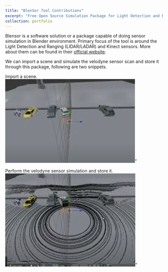 ```yaml
---
title: "BlenSor Tool Contributions"
excerpt: "Free Open Source Simulation Package for Light Detection and Ranging (LIDAR/LADAR) and Kinect sensors. <br/> ![alt text](https://github.com/jasorsi13/jasorsi.github.io/blob/master/images/blensorlogo.PNG?raw=true)"
collection: portfolio
---
```


Blensor is a software solution or a package capable of doing sensor simulation in Blender environment. Primary focus of the tool is around the Light Detection and Ranging (LIDAR/LADAR) and Kinect sensors. More about them can be found in their [official website](https://www.blensor.org/). 

We can import a scene and simulate the velodyne sensor scan and store it through this package, following are two snippets.
       
Import a scene. 
   ![alt text](https://github.com/jasorsi13/jasorsi.github.io/blob/master/images/blensor1.PNG?raw=true)" <br/>
       
Perform the velodyne sensor simulation and store it. 
    ![alt text](https://github.com/jasorsi13/jasorsi.github.io/blob/master/images/blensor2.PNG?raw=true)" <br/>
  

